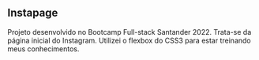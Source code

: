 ## Instapage

Projeto desenvolvido no Bootcamp Full-stack Santander 2022. Trata-se da página inicial do Instagram. Utilizei o flexbox do CSS3 para estar treinando meus conhecimentos.
